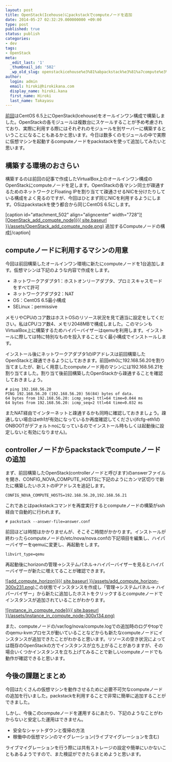 ```yaml
---
layout: post
title: OpenStack(Icehouse)にpackstackでcomputeノードを追加
date: 2014-05-27 02:32:29.000000000 +09:00
type: post
published: true
status: publish
categories:
- dev
tags:
- OpenStack
meta:
  _edit_last: '1'
  _thumbnail_id: '502'
  _wp_old_slug: openstackicehouse%e3%81%abpackstack%e3%81%a7compute%e3%83%8e%e3%83%bc%e3%83%89%e3%82%92%e8%bf%bd%e5%8a%a0
author:
  login: admin
  email: hiroki@hirokikana.com
  display_name: hiroki.kana
  first_name: Hiroki
  last_name: Takayasu
---
```

[前回](http://blog.hirokikana.com/?p=461)はCentOS 6.5上にOpenStack(Icehouse)をオールインワン構成で構築しました。OpenStackの各モジュールは複数台にスケールすることが予め考慮されており、実際に利用する際にはそれぞれのモジュールを別サーバーに構築するということになることもあるかと思います。今日は数多くのモジュールの中で実際に仮想マシンを起動するcomputeノードをpackstackを使って追加してみたいと思います。

## 構築する環境のおさらい

構築するのは前回の記事で作成したVirtualBox上のオールインワン構成のOpenStackにcomputeノードを足します。OpenStackの各マシン同士が疎通するためのネットワークとFloating IPを割り当てて疎通させるNICを分けたりしている構成をよく見るのですが、今回はひとまず同じNICを利用するようにします。OSはpackstackを使う都合から同じCentOS 6.5にします。

[caption id="attachment_502" align="aligncenter" width="728"][![OpenStack_add_comupte_node]({{ site.baseurl }}/assets/OpenStack_add_comupte_node.png)](http://blog.hirokikana.com/wp-content/uploads/2014/05/OpenStack_add_comupte_node.png) 追加するComputeノードの構成[/caption]

## computeノードに利用するマシンの用意

今回は前回構築したオールインワン環境に新たにcomputeノードを1台追加します。仮想マシンは下記のような内容で作成をします。

  * ネットワークアダプタ1：ホストオンリーアダプタ、プロミスキャスモードをすべて許可
  * ネットワークアダプタ2：NAT
  * OS：CentOS 6.5最小構成
  * SELinux：permissive



メモリやCPUのコア数はホストOSのリソース状況を見て適当に設定をしてください。私はCPUコア数4、メモリ2048MBで構成しました。このマシンもVirtualBox上に構築するためハイパーバイザーはqemuを利用します。インストールに際しては特に特別なものを投入することなく最小構成でインストールします。

インストール後にネットワークアダプタ1のIPアドレスは前回構築したOpenStackと疎通できるようにしておきます。前回eth0に192.168.56.20を割り当てましたが、新しく用意したcomputeノード用のマシンには192.168.56.21を割り当てました。割り当て後前回構築したOpenStackから疎通することを確認しておきましょう。
    
    
    # ping 192.168.56.20
    PING 192.168.56.20 (192.168.56.20) 56(84) bytes of data.
    64 bytes from 192.168.56.20: icmp_seq=1 ttl=64 time=0.044 ms
    64 bytes from 192.168.56.20: icmp_seq=2 ttl=64 time=0.032 ms

またNAT経由でインターネットと疎通するかも同時に確認しておきましょう。疎通しない場合はeth1が有効になっているか再度確認してください(ifcfg-eth1のONBOOTがデフォルトnoになっているのでインストール時もしくは起動後に設定しないと有効になりません)。

## controllerノードからpackstackでcomputeノードの追加

まず、前回構築したOpenStack(controllerノードと呼びます)のanswerファイルを開き、CONFIG_NOVA_COMPUTE_HOSTSに下記のようにカンマ区切りで新たに構築したいホストのIPアドレスを追記します。
    
    
    CONFIG_NOVA_COMPUTE_HOSTS=192.168.56.20,192.168.56.21

これであとはpackstackコマンドを再度実行するとcomputeノードの構築がssh経由で自動的に行われます。
    
    
    # packstack --answer-file=answer.conf

前回ほどは時間はかかりませんが、そこそこ時間がかかります。インストールが終わったらcomputeノードの/etc/nova/nova.confの下記項目を編集し、ハイパーバイザーをqemuに変更し、再起動をします。
    
    
    libvirt_type=qemu

再起動後にhorizonの管理→システムパネル→ハイパーバイザーを見るとハイパーバイザーが新たに増えてることが確認できます。

[![add_compute_horizon]({{ site.baseurl }}/assets/add_compute_horizon-300x231.png)](http://blog.hirokikana.com/wp-content/uploads/2014/05/add_compute_horizon.png)この状態でインスタンスを作成し「管理→システムパネル→ ハイパーバイザー」から新たに追加したホストをクリックするとcomputeノードでインスタンスが追加されていることがわかります。

[![instance_in_compute_node]({{ site.baseurl }}/assets/instance_in_compute_node-300x134.png)](http://blog.hirokikana.com/wp-content/uploads/2014/05/instance_in_compute_node.png)

また、computeノードの/var/log/nova/compute.logでの追加時のログやtopでのqemu-kvmプロセスが動いていることなどからも新たなcomputeノードにインスタンスが追加できたことがわかると思います。リソースの空き状況によっては既存のOpenStackの方でインスタンスが立ち上がることがありますが、その場合いくつかインスタンスを立ち上げてみることで新しいcomputeノードでも動作が確認できると思います。

## 今後の課題とまとめ

今回はたくさんの仮想マシンを動作させるために必要不可欠なcomputeノードの追加を行いました。packstackを利用することで非常に簡単に追加することができました。

しかし、今後このcomputeノードを運用するにあたり、下記のようなことがわからないと安定した運用はできません。

  * 安全なシャットダウンと復帰の方法
  * 稼働中の仮想マシンのマイグレーション(ライブマイグレーションを含む)



ライブマイグレーションを行う際には共有ストレージの設定や簡単にいかないこともあるようですので、また検証ができたらまとめようと思います。
